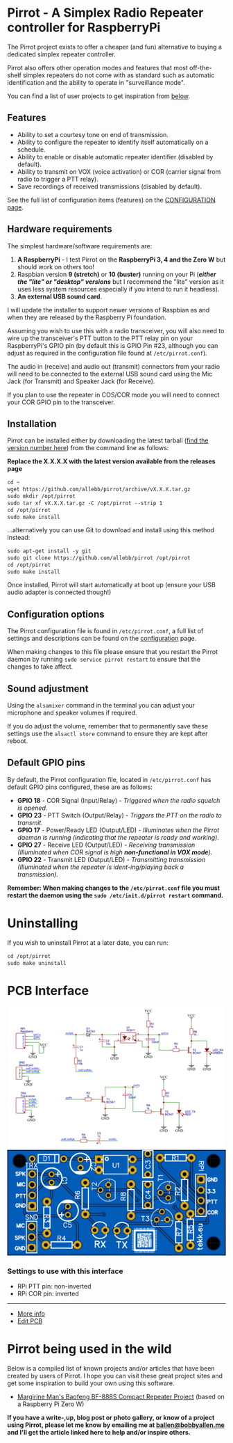 # Pirrot - A Simplex Radio Repeater controller for RaspberryPi

The Pirrot project exists to offer a cheaper (and fun) alternative to buying a dedicated simplex repeater controller.

Pirrot also offers other operation modes and features that most off-the-shelf simplex repeaters do not come with as standard such as automatic identification and the ability to operate in "surveillance mode".

You can find a list of user projects to get inspiration from [below](https://github.com/allebb/pirrot/blob/master/README.md#pirrot-being-used-in-the-wild).

## Features

* Ability to set a courtesy tone on end of transmission.
* Ability to configure the repeater to identify itself automatically on a schedule.
* Ability to enable or disable automatic repeater identifier (disabled by default).
* Ability to transmit on VOX (voice activation) or COR (carrier signal from radio to trigger a PTT relay).
* Save recordings of received transmissions (disabled by default).

See the full list of configuration items (features) on the [CONFIGURATION page](CONFIGURATION.md).

## Hardware requirements

The simplest hardware/software requirements are:

1. **A RaspberryPi** - I test Pirrot on the **RaspberryPi 3, 4 and the Zero W** but should work on others too!
2. Raspbian version **9 (stretch)** or **10 (buster)** running on your Pi (___either the "lite" or "desktop" versions___ but I recommend the "lite" version as it uses less system resources especially if you intend to run it headless).
3. **An external USB sound card**.

I will update the installer to support newer versions of Raspbian as and when they are released by the Raspberry Pi foundation.

Assuming you wish to use this with a radio transceiver, you will also need to wire up the transceiver's PTT button to the PTT relay pin on your RaspberryPi's GPIO pin (by default this is GPIO Pin #23, although you can adjust as required in the configuration file found at ``/etc/pirrot.conf``).

The audio in (receive) and audio out (transmit) connectors from your radio will need to be connected to the external USB sound card using the Mic Jack (for Transmit) and Speaker Jack (for Receive).

If you plan to use the repeater in COS/COR mode you will need to connect your COR GPIO pin to the transceiver. 

## Installation

Pirrot can be installed either by downloading the latest tarball ([find the version number here](https://github.com/allebb/pirrot/releases)) from the command line as follows:

__Replace the X.X.X.X with the latest version available from the releases page__

```shell
cd ~
wget https://github.com/allebb/pirrot/archive/vX.X.X.tar.gz
sudo mkdir /opt/pirrot
sudo tar xf vX.X.X.tar.gz -C /opt/pirrot --strip 1
cd /opt/pirrot
sudo make install
```

...alternatively you can use Git to download and install using this method instead:

```shell
sudo apt-get install -y git
sudo git clone https://github.com/allebb/pirrot /opt/pirrot
cd /opt/pirrot
sudo make install
```

Once installed, Pirrot will start automatically at boot up (ensure your USB audio adapter is connected though!)

## Configuration options

The Pirrot configuration file is found in ``/etc/pirrot.conf``, a full list of settings and descriptions can be found on the [configuration](CONFIGURATION.md) page.

When making changes to this file please ensure that you restart the Pirrot daemon by running ``sudo service pirrot restart`` to ensure that the changes to take affect.

## Sound adjustment

Using the ``alsamixer`` command in the terminal you can adjust your microphone and speaker volumes if required.

If you do adjust the volume, remember that to permanently save these settings use the ``alsactl store`` command to ensure they are kept after reboot.

## Default GPIO pins

By default, the Pirrot configuration file, located in ``/etc/pirrot.conf`` has default GPIO pins configured, these are as follows:

* __GPIO 18__ - COR Signal (Input/Relay) - _Triggered when the radio squelch is opened._
* __GPIO 23__ - PTT Switch (Output/Relay)  - _Triggers the PTT on the radio to transmit._
* __GPIO 17__ - Power/Ready LED (Output/LED) - _Illuminates when the Pirrot daemon is running (indicating that the repeater is ready and working)._
* __GPIO 27__ - Receive LED (Output/LED) - _Receiving transmission (Illuminated when COR signal is high **non-functional in VOX mode**)._
* __GPIO 22__ - Transmit LED (Output/LED) - _Transmitting transmission (Illuminated when the repeater is ident-ing/playing back a transmission)._

__Remember: When making changes to the ``/etc/pirrot.conf`` file you must restart the daemon using the ``sudo /etc/init.d/pirrot restart`` command.__

# Uninstalling

If you wish to uninstall Pirrot at a later date, you can run:

```shell
cd /opt/pirrot
sudo make uninstall
```

# PCB Interface

![Schematic](pcb/schematic.png)
![PCB](pcb/pcb.png)

### Settings to use with this interface
- RPi PTT pin: non-inverted
- RPi COR pin: inverted
---
- [More info](pcb/README.md)
- [Edit PCB](https://easyeda.com/integrac/rpi-repeater)

# Pirrot being used in the wild

Below is a compiled list of known projects and/or articles that have been created by users of Pirrot. I hope you can visit these great project sites and get some inspiration to build your own using this software.

* [Margirine Man's Baofeng BF-888S Compact Repeater Project](https://www.mdshooters.com/showthread.php?t=244553) (based on a Raspberry Pi Zero W) 

__If you have a write-,up, blog post or photo gallery, or know of a project using Pirrot, please let me know by emailing me at ballen@bobbyallen.me and I'll get the article linked here to help and/or inspire others.__
